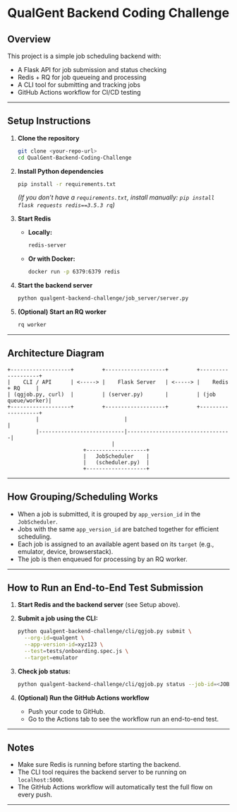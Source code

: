 # QualGent Backend Coding Challenge

## Overview

This project is a simple job scheduling backend with:
- A Flask API for job submission and status checking
- Redis + RQ for job queueing and processing
- A CLI tool for submitting and tracking jobs
- GitHub Actions workflow for CI/CD testing

---

## Setup Instructions

1. **Clone the repository**
   ```sh
   git clone <your-repo-url>
   cd QualGent-Backend-Coding-Challenge
   ```

2. **Install Python dependencies**
   ```sh
   pip install -r requirements.txt
   ```
   *(If you don’t have a `requirements.txt`, install manually: `pip install flask requests redis==3.5.3 rq`)*

3. **Start Redis**
   - **Locally:**  
     ```sh
     redis-server
     ```
   - **Or with Docker:**  
     ```sh
     docker run -p 6379:6379 redis
     ```

4. **Start the backend server**
   ```sh
   python qualgent-backend-challenge/job_server/server.py
   ```

5. **(Optional) Start an RQ worker**
   ```sh
   rq worker
   ```

---

## Architecture Diagram

```
+-------------------+         +-------------------+         +-------------------+
|    CLI / API      | <-----> |    Flask Server   | <-----> |    Redis + RQ     |
| (qgjob.py, curl)  |         | (server.py)       |         | (job queue/worker)|
+-------------------+         +-------------------+         +-------------------+
         |                           |                                 |
         |---------------------------|---------------------------------|
                                 |
                        +-------------------+
                        |   JobScheduler    |
                        |   (scheduler.py)  |
                        +-------------------+
```

---

## How Grouping/Scheduling Works

- When a job is submitted, it is grouped by `app_version_id` in the `JobScheduler`.
- Jobs with the same `app_version_id` are batched together for efficient scheduling.
- Each job is assigned to an available agent based on its `target` (e.g., emulator, device, browserstack).
- The job is then enqueued for processing by an RQ worker.

---

## How to Run an End-to-End Test Submission

1. **Start Redis and the backend server** (see Setup above).

2. **Submit a job using the CLI:**
   ```sh
   python qualgent-backend-challenge/cli/qgjob.py submit \
     --org-id=qualgent \
     --app-version-id=xyz123 \
     --test=tests/onboarding.spec.js \
     --target=emulator
   ```

3. **Check job status:**
   ```sh
   python qualgent-backend-challenge/cli/qgjob.py status --job-id=<JOB_ID>
   ```

4. **(Optional) Run the GitHub Actions workflow**
   - Push your code to GitHub.
   - Go to the Actions tab to see the workflow run an end-to-end test.

---

## Notes

- Make sure Redis is running before starting the backend.
- The CLI tool requires the backend server to be running on `localhost:5000`.
- The GitHub Actions workflow will automatically test the full flow on every push.

---
